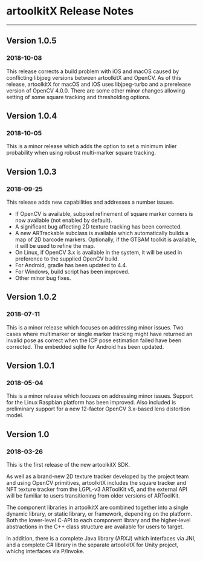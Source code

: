 # artoolkitX Release Notes
--------------------------

## Version 1.0.5
### 2018-10-08

This release corrects a build problem with iOS and macOS caused by conflicting libjpeg versions between artoolkitX and OpenCV. As of this release, artoolkitX for macOS and iOS uses libjpeg-turbo and a prerelease version of OpenCV 4.0.0. There are some other minor changes allowing setting of some square tracking and thresholding options.

## Version 1.0.4
### 2018-10-05

This is a minor release which adds the option to set a minimum inlier probability when using robust multi-marker square tracking.

## Version 1.0.3
### 2018-09-25

This release adds new capabilities and addresses a number issues.
 * If OpenCV is available, subpixel refinement of square marker corners is now available (not enabled by default).
 * A significant bug affecting 2D texture tracking has been corrected.
 * A new ARTrackable subclass is available which automatically builds a map of 2D barcode markers. Optionally, if the GTSAM toolkit is available, it will be used to refine the map.
 * On Linux, if OpenCV 3.x is available in the system, it will be used in preference to the supplied OpenCV build.
 * For Android, gradle has been updated to 4.4.
 * For Windows, build script has been improved.
 * Other minor bug fixes.

## Version 1.0.2
### 2018-07-11

This is a minor release which focuses on addressing minor issues. Two cases where multimarker or single marker tracking might have returned an invalid pose as correct when the ICP pose estimation failed have been corrected. The embedded sqlite for Android has been updated.

## Version 1.0.1
### 2018-05-04

This is a minor release which focuses on addressing minor issues. Support for the Linux Raspbian platform has been improved. Also included is preliminary support for a new 12-factor OpenCV 3.x-based lens distortion model.

## Version 1.0
### 2018-03-26

This is the first release of the new artoolkitX SDK.

As well as a brand-new 2D texture tracker developed by the project team and using OpenCV primitives, artoolkitX includes the square tracker and NFT texture tracker from the LGPL-v3 ARToolKit v5, and the external API will be familiar to users transitioning from older versions of ARToolKit.

The component libraries in artoolkitX are combined together into a single dynamic library, or static library, or framework, depending on the platform. Both the lower-level C-API to each component library and the higher-level abstractions in the C++ class structure are available for users to target.

In addition, there is a complete Java library (ARXJ) which interfaces via JNI, and a complete C# library in the separate artoolkitX for Unity project, whichg interfaces via P/Invoke.
